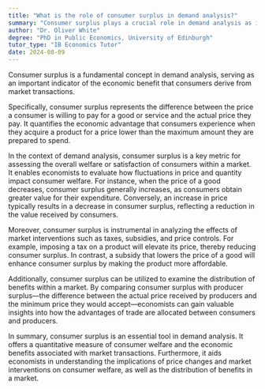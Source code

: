 ```yaml
---
title: "What is the role of consumer surplus in demand analysis?"
summary: "Consumer surplus plays a crucial role in demand analysis as it measures the economic benefit to consumers from market transactions."
author: "Dr. Oliver White"
degree: "PhD in Public Economics, University of Edinburgh"
tutor_type: "IB Economics Tutor"
date: 2024-08-09
---
```


Consumer surplus is a fundamental concept in demand analysis, serving as an important indicator of the economic benefit that consumers derive from market transactions.

Specifically, consumer surplus represents the difference between the price a consumer is willing to pay for a good or service and the actual price they pay. It quantifies the economic advantage that consumers experience when they acquire a product for a price lower than the maximum amount they are prepared to spend.

In the context of demand analysis, consumer surplus is a key metric for assessing the overall welfare or satisfaction of consumers within a market. It enables economists to evaluate how fluctuations in price and quantity impact consumer welfare. For instance, when the price of a good decreases, consumer surplus generally increases, as consumers obtain greater value for their expenditure. Conversely, an increase in price typically results in a decrease in consumer surplus, reflecting a reduction in the value received by consumers.

Moreover, consumer surplus is instrumental in analyzing the effects of market interventions such as taxes, subsidies, and price controls. For example, imposing a tax on a product will elevate its price, thereby reducing consumer surplus. In contrast, a subsidy that lowers the price of a good will enhance consumer surplus by making the product more affordable.

Additionally, consumer surplus can be utilized to examine the distribution of benefits within a market. By comparing consumer surplus with producer surplus—the difference between the actual price received by producers and the minimum price they would accept—economists can gain valuable insights into how the advantages of trade are allocated between consumers and producers.

In summary, consumer surplus is an essential tool in demand analysis. It offers a quantitative measure of consumer welfare and the economic benefits associated with market transactions. Furthermore, it aids economists in understanding the implications of price changes and market interventions on consumer welfare, as well as the distribution of benefits in a market.
    